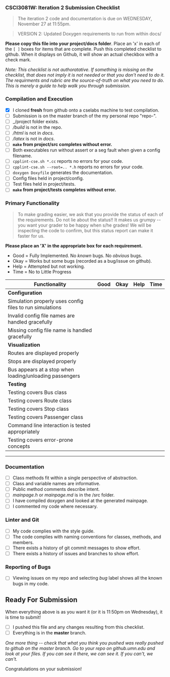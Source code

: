### CSCI3081W: Iteration 2 Submission Checklist

> The iteration 2 code and documentation is due on WEDNESDAY, November 27 at 11:55pm.

> VERSION 2: Updated Doxygen requirements to run from within docs/

**__Please copy this file into your project/docs folder__**. Place an 'x' in each of the `[ ]` boxes for items that are complete. Push this completed checklist to github. When it displays on Github, it will show an actual checkbox with a check mark.

_Note: This checklist is not authoratative. If something is missing on the checklist, that does not imply it is not needed or that you don't need to do it. The requirments and rubric are the source-of-truth on what you need to do. This is merely a guide to help walk you through submission._

### Compilation and Execution

- [x] I cloned **fresh** from github onto a cselabs machine to test compilation.
- [ ] Submission is on the master branch of the my personal repo "repo-<username>".
- [ ] _/project folder exists.
- [ ] _/build_ is not in the repo.
- [ ] _/html_ is not in _docs_.
- [ ] _/latex_ is not in _docs_.
- [ ] **__`make` from project/src completes without error.__**
- [ ] Both executables run without assert or a seg fault when given a config filename.
- [ ] `cpplint-cse.sh *.cc` reports no errors for your code.
- [ ] `cpplint-cse.sh --root=.. *.h` reports no errors for your code.
- [ ] `doxygen Doxyfile` generates the documentation.
- [ ] Config files held in project/config.
- [ ] Test files held in project/tests.
- [ ] **__`make` from project/tests completes without error.__**

### Primary Functionality

> To make grading easier, we ask that you provide the status of each of the requirements. Do not lie about the status!! It makes us grumpy -- you want your grader to be happy when s/he grades! We will be inspecting the code to confirm, but this status report can make it faster for us.

**__Please place an 'X' in the appropriate box for each requirement.__**
- Good = Fully Implemented. No _known_ bugs. No _obvious_ bugs.
- Okay = Works but some bugs (recorded as a bug/issue on github).
- Help = Attempted but not working.
- Time = No to Little Progress

| Functionality | Good | Okay | Help | Time |
| -------- | -------- | -------- | -------- | --------- |
| **__Configuration__** |
| Simulation properly uses config files to run simulations |  |  |  |  |
| Invalid config file names are handled gracefully |  |  |  |  |
| Missing config file name is handled gracefully |  |  |  |  |
| **__Visualization__**
| Routes are displayed properly |  |  |  |  |
| Stops are displayed properly |  |  |  |  |
| Bus appears at a stop when loading/unloading passengers |  |  |  |  |
| **__Testing__** |
| Testing covers Bus class |  |  |  |  |
| Testing covers Route class |  |  |  |  |
| Testing covers Stop class |  |  |  |  |
| Testing covers Passenger class |  |  |  |  |
| Command line interaction is tested appropriately |  |  |  |  |
| Testing covers error-prone concepts |  |  |  |  |

<hr>

### Documentation

- [ ] Class methods fit within a single perspective of abstraction.
- [ ] Class and variable names are informative.
- [ ] Public method comments describe intent.
- [ ] _mainpage.h_ or _mainpage.md_ is in the /src folder.
- [ ] I have compiled doxygen and looked at the generated mainpage.
- [ ] I commented my code where necessary.

### Linter and Git
- [ ] My code complies with the style guide.
- [ ] The code complies with naming conventions for classes, methods, and members.
- [ ] There exists a history of git commit messages to show effort.
- [ ] There exists a history of issues and branches to show effort.

### Reporting of Bugs
- [ ] Viewing issues on my repo and selecting _bug_ label shows all the known bugs in my code.

## Ready For Submission

When everything above is as you want it (or it is 11:50pm on Wednesday), it is time to submit!

- [ ] I pushed this file and any changes resulting from this checklist.
- [ ] Everything is in the **__master__** branch.

_One more thing -- check that what you think you pushed was really pushed to github on the master branch. Go to your repo on github.umn.edu and look at your files. If you can see it there, we can see it. If you can't, we can't._

Congratulations on your submission!

